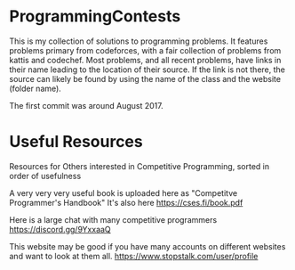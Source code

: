 # ProgrammingContests
This is my collection of solutions to programming problems.
It features problems primary from codeforces, with a fair collection of problems
from kattis and codechef.
Most problems, and all recent problems, have links in their name leading to the
location of their source. If the link is not there, the source can likely be
found by using the name of the class and the website (folder name).

The first commit was around August 2017.
# Useful Resources 
Resources for Others interested in Competitive Programming, sorted in order of usefulness

A very very very useful book is uploaded here as "Competitve Programmer's Handbook"
It's also here https://cses.fi/book.pdf

Here is a large chat with many competitive programmers
https://discord.gg/9YxxaaQ

This website may be good if you have many accounts on different websites and want to look at them all.
https://www.stopstalk.com/user/profile
